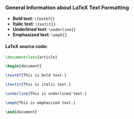 ### General Information about LaTeX Text Formatting

- **Bold text**: `\textbf{}`
- **Italic text**: `\textit{}`
- **Underlined text**: `\underline{}`
- **Emphasized text**: `\emph{}`

#### LaTeX source code:

```latex
\documentclass{article}

\begin{document}

\textbf{This is bold text.}

\textit{This is italic text.}

\underline{This is underlined text.}

\emph{This is emphasized text.}

\end{document}